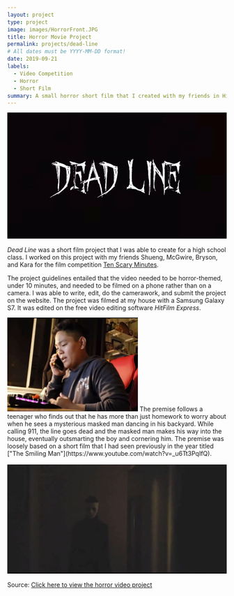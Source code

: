 ```yaml
---
layout: project
type: project
image: images/HorrorFront.JPG
title: Horror Movie Project
permalink: projects/dead-line
# All dates must be YYYY-MM-DD format!
date: 2019-09-21
labels:
  - Video Competition
  - Horror
  - Short Film
summary: A small horror short film that I created with my friends in High School for "Ten Scary Minutes".
---
```


<img class="ui large centered image" src="../images/Horror1.JPG">

<em>Dead Line</em> was a short film project that I was able to create for a high school class. I worked on this project with my friends Shueng, McGwire, Bryson, and Kara for the film competition [Ten Scary Minutes](https://contest.tenscaryminutes.com/). 

The project guidelines entailed that the video needed to be horror-themed, under 10 minutes, and needed to be filmed on a phone rather than on a camera. I was able to write, edit, do the camerawork, and submit the project on the website. The project was filmed at my house with a Samsung Galaxy S7. It was edited on the free video editing software <em>HitFilm Express</em>.

<img class="ui medium left floated image" src="../images/Horror2.JPG" width = "300">
The premise follows a teenager who finds out that he has more than just homework to worry about when he sees a mysterious masked man dancing in his backyard. While calling 911, the line goes dead and the masked man makes his way into the house, eventually outsmarting the boy and cornering him. The premise was loosely based on a short film that I had seen previously in the year titled ["The Smiling Man"](https://www.youtube.com/watch?v=_u6Tt3PqIfQ).

<br>
<br>
<img class="ui large centered image" src="../images/Horror3.JPG">

Source: <a href="https://contest.tenscaryminutes.com/title/5f50888d529e9de1448cf6e0">Click here to view the horror video project</a>
